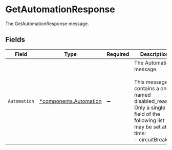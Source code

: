 # GetAutomationResponse

The GetAutomationResponse message.


## Fields

| Field                                                                                                                                                             | Type                                                                                                                                                              | Required                                                                                                                                                          | Description                                                                                                                                                       |
| ----------------------------------------------------------------------------------------------------------------------------------------------------------------- | ----------------------------------------------------------------------------------------------------------------------------------------------------------------- | ----------------------------------------------------------------------------------------------------------------------------------------------------------------- | ----------------------------------------------------------------------------------------------------------------------------------------------------------------- |
| `Automation`                                                                                                                                                      | [*components.Automation](../../models/components/automation.md)                                                                                                   | :heavy_minus_sign:                                                                                                                                                | The Automation message.<br/><br/>This message contains a oneof named disabled_reason. Only a single field of the following list may be set at a time:<br/>  - circuitBreaker<br/> |